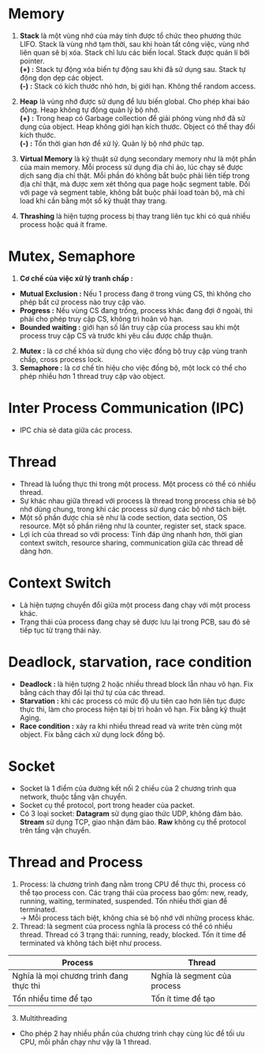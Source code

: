 # Memory
1. **Stack** là một vùng nhớ của máy tính được tổ chức theo phương thức LIFO. 
Stack là vùng nhớ tạm thời, sau khi hoàn tất công việc, vùng nhớ liên quan sẽ bị xóa.
Stack chỉ lưu các biến local. Stack được quản lí bởi pointer.  
**(+) :** Stack tự động xóa biến tự động sau khi đã sử dụng sau. Stack tự động
dọn dẹp các object.  
**(-) :** Stack có kích thước nhỏ hơn, bị giới hạn. Không thể random access.

2. **Heap** là vùng nhớ được sử dụng để lưu biến global. Cho phép khai báo động.
Heap không tự động quản lý bộ nhớ.  
**(+) :** Trong heap có Garbage collection để giải phóng vùng nhớ đã sử dụng của object. 
Heap không giới hạn kích thước. Object có thể thay đổi kích thước.  
**(-) :** Tốn thời gian hơn để xử lý. Quản lý bộ nhớ phức tạp.

3. **Virtual Memory** là kỹ thuật sử dụng secondary memory như là một phần của main memory. 
Mỗi process sử dụng địa chỉ ảo, lúc chạy sẽ được dịch sang địa chỉ thật. Mỗi phần đó không bắt buộc
phải liên tiếp trong địa chỉ thật, mà được xem xét thông qua page hoặc segment table. Đối với page 
và segment table, không bắt buộc phải load toàn bộ, mà chỉ load khi cần bằng một số kỹ thuật thay trang.

4. **Thrashing** là hiện tượng process bị thay trang liên tục khi có quá nhiều process hoặc quá ít frame.

# Mutex, Semaphore
1. **Cơ chế của việc xử lý tranh chấp :**  
- **Mutual Exclusion :** Nếu 1 process đang ở trong vùng CS, thì không cho phép bất cứ process nào truy 
cập vào.
- **Progress :** Nếu vùng CS đang trống, process khác đang đợi ở ngoài, thì phải cho phép truy cập CS, 
không trì hoãn vô hạn.
- **Bounded waiting :** giới hạn số lần truy cập của process sau khi một process truy cập CS và trước khi 
yêu cầu được chấp thuận.
2. **Mutex :** là cơ chế khóa sử dụng cho việc đồng bộ truy cập vùng tranh chấp, cross process lock.
3. **Semaphore :** là cơ chế tín hiệu cho việc đồng bộ, một lock có thể cho phép nhiều hơn 1 thread truy
cập vào object.

# Inter Process Communication (IPC)
- IPC chia sẻ data giữa các process.

# Thread
- Thread là luồng thực thi trong một process. Một process có thể có nhiều thread.
- Sự khác nhau giữa thread với process là thread trong process chia sẻ bộ nhớ dùng chung, trong khi 
các process sử dụng các bộ nhớ tách biệt.
- Một số phần được chia sẻ như là code section, data section, OS resource. Một số phần riêng như là 
counter, register set, stack space.
- Lợi ích của thread so với process: Tính đáp ứng nhanh hơn, thời gian context switch, resource sharing, communication giữa các thread dễ dàng hơn.

# Context Switch
- Là hiện tượng chuyển đổi giữa một process đang chạy với một process khác.
- Trạng thái của process đang chạy sẽ được lưu lại trong PCB, sau đó sẽ tiếp tục từ trạng thái này.

# Deadlock, starvation, race condition
- **Deadlock :** là hiện tượng 2 hoặc nhiều thread block lẫn nhau vô hạn. Fix bằng cách thay đổi lại thứ tự
của các thread.
- **Starvation :** khi các process có mức độ ưu tiên cao hơn liên tục được thực thi, làm cho process hiện 
tại bị trì hoãn vô hạn. Fix bằng kỹ thuật Aging.
- **Race condition :** xảy ra khi nhiều thread read và write trên cùng một object. Fix bằng cách xử dụng lock đồng bộ.

# Socket
- Socket là 1 điểm của đường kết nối 2 chiều của 2 chương trình qua network, thuộc tầng vận chuyển.
- Socket cụ thể protocol, port trong header của packet.
- Có 3 loại socket: **Datagram** sử dụng giao thức UDP, không đảm bảo. **Stream** sử dụng TCP, giao nhận đảm bảo. **Raw** không cụ thể protocol trên tầng vận chuyển.

# Thread and Process
1. Process: là chương trình đang nằm trong CPU để thực thi, process có thể tạo process con. Các trạng thái của process bao gồm: new, ready, running, waiting, terminated, suspended. Tốn nhiều thời gian để terminated.   
-> Mỗi process tách biệt, không chia sẻ bộ nhớ với những process khác.
2. Thread: là segment của process nghĩa là process có thể có nhiều thread. Thread có 3 trạng thái: running, ready, blocked. Tốn ít time để terminated và không tách biệt như process.

| Process | Thread |
| ----------- | ----------- |
| Nghĩa là mọi chương trình đang thực thi | Nghĩa là segment của process |
| Tốn nhiều time để tạo | Tốn ít time để tạo |
3. Multithreading
- Cho phép 2 hay nhiều phần của chương trình chạy cùng lúc để tối ưu CPU, mỗi phần chạy như vậy là 1 thread.


